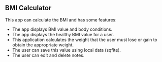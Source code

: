 ## BMI Calculator
This app can calculate the BMI and has some features:
* The app displays BMI value and body conditions.
* The app displays the healthy BMI value for a user.
* This application calculates the weight that the user must lose or gain to obtain the appropriate weight.
* The user can save this value using local data (sqfite).
* The user can edit and delete notes.
